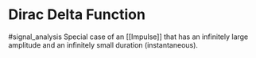 # Dirac Delta Function
#signal_analysis 
Special case of an [[Impulse]] that has an infinitely large amplitude and an infinitely small duration (instantaneous).